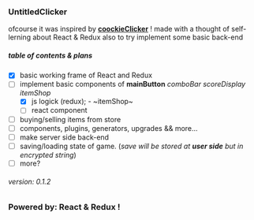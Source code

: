 ### UntitledClicker

ofcourse it was inspired by [__coockieClicker__](https://orteil.dashnet.org/cookieclicker/) !
made with a thought of self-lerning about React & Redux also to try implement some basic back-end

##### table of contents & plans

- [X] basic working frame of React and Redux
- [ ] implement basic components of __mainButton__ *comboBar* *scoreDisplay* *itemShop*
    - [x] js logick (redux); - ~itemShop~
    - [ ] react component
- [ ] buying/selling items from store
- [ ] components, plugins, generators, upgrades && more...
- [ ] make server side back-end
- [ ] saving/loading state of game. (*save will be stored at __user side__ but in encrypted string*)
- [ ] more?

###### version: 0.1.2
### Powered by: React & Redux !
